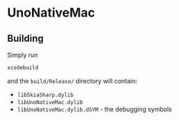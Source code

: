 # UnoNativeMac

## Building

Simply run

```bash
xcodebuild
```

and the `build/Release/` directory will contain:

* `libSkiaSharp.dylib`
* `libUnoNativeMac.dylib`
* `libUnoNativeMac.dylib.dSYM` - the debugging symbols
